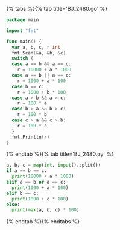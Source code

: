 {% tabs %}{% tab title='BJ_2480.go' %}

```go
package main

import "fmt"

func main() {
  var a, b, c, r int
  fmt.Scan(&a, &b, &c)
  switch {
  case a == b && a == c:
    r = 10000 + a * 1000
  case a == b || a == c:
    r = 1000 + a * 100
  case b == c:
    r = 1000 + b * 100
  case a > b && a > c:
    r = 100 * a
  case b > a && b > c:
    r = 100 * b
  case c > a && c > b:
    r = 100 * c
  }
  fmt.Println(r)
}
```

{% endtab %}{% tab title='BJ_2480.py' %}

```py
a, b, c = map(int, input().split())
if a == b == c:
  print(10000 + a * 1000)
elif a == b or a == c:
  print(1000 + a * 100)
elif b == c:
  print(1000 + c * 100)
else:
  print(max(a, b, c) * 100)
```

{% endtab %}{% endtabs %}
